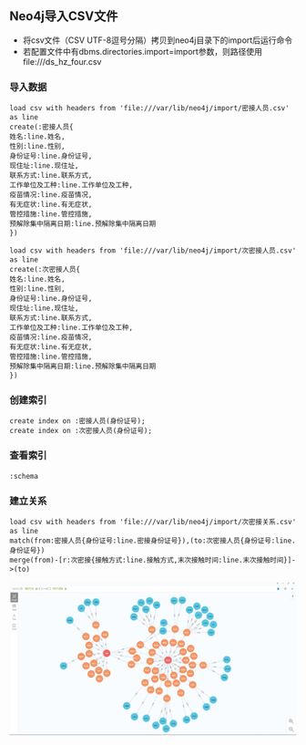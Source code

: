 ## Neo4j导入CSV文件

- 将csv文件（CSV UTF-8逗号分隔）拷贝到neo4j目录下的import后运行命令
- 若配置文件中有dbms.directories.import=import参数，则路径使用file:///ds_hz_four.csv

### 导入数据

```
load csv with headers from 'file:///var/lib/neo4j/import/密接人员.csv' as line
create(:密接人员{
姓名:line.姓名,
性别:line.性别,
身份证号:line.身份证号,
现住址:line.现住址,
联系方式:line.联系方式,
工作单位及工种:line.工作单位及工种,
疫苗情况:line.疫苗情况,
有无症状:line.有无症状,
管控措施:line.管控措施,
预解除集中隔离日期:line.预解除集中隔离日期
})
```

```
load csv with headers from 'file:///var/lib/neo4j/import/次密接人员.csv' as line
create(:次密接人员{
姓名:line.姓名,
性别:line.性别,
身份证号:line.身份证号,
现住址:line.现住址,
联系方式:line.联系方式,
工作单位及工种:line.工作单位及工种,
疫苗情况:line.疫苗情况,
有无症状:line.有无症状,
管控措施:line.管控措施,
预解除集中隔离日期:line.预解除集中隔离日期
})
```

### 创建索引

```
create index on :密接人员(身份证号);
create index on :次密接人员(身份证号);
```

### 查看索引

```
:schema
```

### 建立关系

```
load csv with headers from 'file:///var/lib/neo4j/import/次密接关系.csv' as line
match(from:密接人员{身份证号:line.密接身份证号}),(to:次密接人员{身份证号:line.身份证号})
merge(from)-[r:次密接{接触方式:line.接触方式,末次接触时间:line.末次接触时间}]->(to)
```

![](assets/Neo4j导入CSV文件/2191564-20220316161226145-2052074146.jpg)